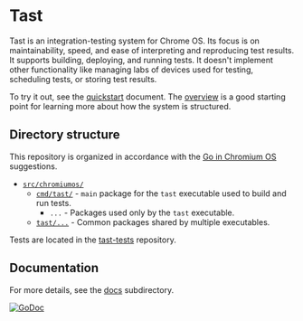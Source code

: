 # Tast

Tast is an integration-testing system for Chrome OS. Its focus is on
maintainability, speed, and ease of interpreting and reproducing test results.
It supports building, deploying, and running tests. It doesn't implement other
functionality like managing labs of devices used for testing, scheduling tests,
or storing test results.

To try it out, see the [quickstart] document. The [overview] is a good starting
point for learning more about how the system is structured.

## Directory structure

This repository is organized in accordance with the [Go in Chromium OS]
suggestions.

*   [`src/chromiumos/`](src/chromiumos/)
    *   [`cmd/tast/`](src/chromiumos/cmd/tast/) - `main` package for the `tast`
        executable used to build and run tests.
        *   `...` - Packages used only by the `tast` executable.
    *   [`tast/...`](src/chromiumos/tast/) - Common packages shared by multiple
        executables.

Tests are located in the [tast-tests] repository.

## Documentation

For more details, see the [docs](docs/) subdirectory.

[![GoDoc](https://godoc.org/chromium.googlesource.com/chromiumos/platform/tast.git/src?status.svg)](https://godoc.org/chromium.googlesource.com/chromiumos/platform/tast.git/src)

[quickstart]: docs/quickstart.md
[overview]: docs/overview.md
[Go in Chromium OS]: http://www.chromium.org/chromium-os/developer-guide/go-in-chromium-os
[tast-tests]: ../tast-tests/
